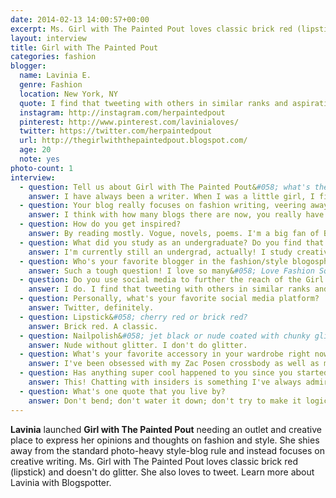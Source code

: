 ```yaml
---
date: 2014-02-13 14:00:57+00:00
excerpt: Ms. Girl with The Painted Pout loves classic brick red (lipstick) and doesn't do glitter. She also loves to tweet. Learn more about Lavinia with Blogspotter.
layout: interview
title: Girl with The Painted Pout
categories: fashion
blogger:
  name: Lavinia E.
  genre: Fashion
  location: New York, NY
  quote: I find that tweeting with others in similar ranks and aspirations bring more readers as well as inspiration for new posts.
  instagram: http://instagram.com/herpaintedpout
  pinterest: http://www.pinterest.com/lavinialoves/
  twitter: https://twitter.com/herpaintedpout
  url: http://thegirlwiththepaintedpout.blogspot.com/
  age: 20
  note: yes
photo-count: 1
interview:
  - question: Tell us about Girl with The Painted Pout&#058; what's the concept behind your blog?
    answer: I have always been a writer. When I was a little girl, I filled up composition notebooks with stories and poetry. When I began to discover fashion blogs, I fell in love with the idea of having a personal space online to express your style. After a few months of blogging as a personal style blogger, I grew extremely bored. Like, deadly bored. I needed more of an outlet and a creative place. I decided to try and be a bit different and create a style column instead. Writing + fashion = my dream job.
  - question: Your blog really focuses on fashion writing, veering away from the standard personal style that you see in many fashion blogs. Tell us a little bit about your approach to this.
    answer: I think with how many blogs there are now, you really have to veer out of your comfort zone and try something different! Something unique to get people wondering and interested. Otherwise, it blends into the background.
  - question: How do you get inspired?
    answer: By reading mostly. Vogue, novels, poems. I'm a big fan of Bukowski and Stacey Duguid. And mood boards, whether that be on tumblr or in print magazines.
  - question: What did you study as an undergraduate? Do you find that your degree has helped you maintain your blog (in any capacity)?
    answer: I'm currently still an undergrad, actually! I study creative writing and yes, it has helped more than I ever thought. It's taught me how to be a bit more daring as well as artistic.
  - question: Who's your favorite blogger in the fashion/style blogosphere?
    answer: Such a tough question! I love so many&#058; Love Fashion Squad, The Haute Pursuit and Man Repeller. I'm also falling in love with Garance.
  - question: Do you use social media to further the reach of the Girl with The Painted Pout brand?
    answer: I do. I find that tweeting with others in similar ranks and aspirations bring more readers as well as inspiration for new posts. Google Plus is wonderful for its community aspects and I adore tumblr for quick visuals.
  - question: Personally, what's your favorite social media platform?
    answer: Twitter, definitely.
  - question: Lipstick&#058; cherry red or brick red?
    answer: Brick red. A classic.
  - question: Nailpolish&#058; jet black or nude coated with chunky glitter?
    answer: Nude without glitter. I don't do glitter.
  - question: What's your favorite accessory in your wardrobe right now?
    answer: I've been obsessed with my Zac Posen crossbody as well as my vintage gold bracelets I found at a Brooklyn market.
  - question: Has anything super cool happened to you since you started blogging?
    answer: This! Chatting with insiders is something I've always admired.
  - question: What's one quote that you live by?
    answer: Don't bend; don't water it down; don't try to make it logical; don't edit your own soul according to the fashion. Rather, follow your most intense obsessions mercilessly. —Franz Kafka
---
```

**Lavinia** launched **Girl with The Painted Pout** needing an outlet and creative place to express her opinions and thoughts on fashion and style. She shies away from the standard photo-heavy style-blog rule and instead focuses on creative writing. Ms. Girl with The Painted Pout loves classic brick red (lipstick) and doesn't do glitter. She also loves to tweet. Learn more about Lavinia with Blogspotter.
